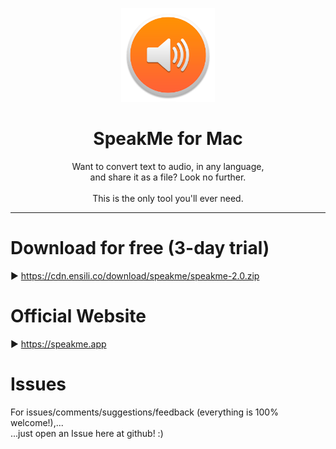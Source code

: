 <p align=center>
  <img height="150px" src="https://github.com/enSili-co/speakme/raw/main/images/logo.png"/>
</p>
<h1 align=center>SpeakMe for Mac</h1>
<p align=center>
  Want to convert text to audio, in any language,<br>and share it as a file? Look no further.<br><br>This is the only tool you'll ever need.
</p>


---

# Download for free (3-day trial)

▶︎ https://cdn.ensili.co/download/speakme/speakme-2.0.zip

# Official Website

▶︎ https://speakme.app

# Issues

For issues/comments/suggestions/feedback (everything is 100% welcome!),...    
...just open an Issue here at github! :)
